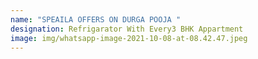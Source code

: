 ```yaml
---
name: "SPEAILA OFFERS ON DURGA POOJA "
designation: Refrigarator With Every3 BHK Appartment
image: img/whatsapp-image-2021-10-08-at-08.42.47.jpeg
---
```

